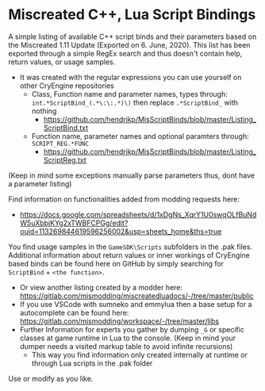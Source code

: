 # Miscreated C++, Lua Script Bindings

A simple listing of available C++ script binds and their parameters based on the Miscreated 1.11 Update (Exported on 6. June, 2020).
This list has been exported through a simple RegEx search and thus doesn't contain help, return values, or usage samples.
* It was created with the regular expressions you can use yourself on other CryEngine repositories
  * Class, Function name and parameter names, types through: `int.*ScriptBind_(.*\:\:.*)\)` then replace `.*ScriptBind_` with nothing
    * https://github.com/hendrikp/MisScriptBinds/blob/master/Listing_ScriptBind.txt
  * Function name, parameter names and optional paramters through: `SCRIPT_REG.*FUNC`
    * https://github.com/hendrikp/MisScriptBinds/blob/master/Listing_ScriptReg.txt
  
(Keep in mind some exceptions manually parse parameters thus, dont have a parameter listing)

Find information on functionalities added from modding requests here:
* https://docs.google.com/spreadsheets/d/1xDgNs_XqrY1U0swqOLfBuNdW5uXbbjKYg2xTWBFCPGg/edit?ouid=113269844619596256002&usp=sheets_home&ths=true

You find usage samples in the `GameSDK\Scripts` subfolders in the .pak files. Additional information about return values or inner workings of CryEngine based binds can be found here on GitHub by simply searching for `ScriptBind` + `<the function>`.
* Or view another listing created by a modder here: https://gitlab.com/mismodding/miscreatedluadocs/-/tree/master/public
* If you use VSCode with sumneko and emmylua then a base setup for a autocomplete can be found here: https://gitlab.com/mismodding/workspace/-/tree/master/libs
* Further Information for experts you gather by dumping `_G` or specific classes at game runtime in Lua to the console. (Keep in mind your dumper needs a visited markup table to avoid infinite recursions)
  * This way you find information only created internally at runtime or through Lua scripts in the .pak folder

Use or modify as you like.
